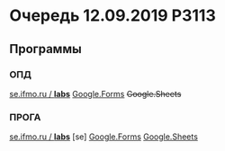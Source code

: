 # Очередь 12.09.2019 P3113
## Программы
### ОПД
[se.ifmo.ru / **labs**](https://se.ifmo.ru/courses/csbasics)
[Google.Forms](https://forms.gle/SKfjxeUmfTYufU7T8)
~~Google.Sheets~~

### ПРОГА
[se.ifmo.ru / **labs**](https://se.ifmo.ru/courses/programming)
[se]
[Google.Forms](https://forms.gle/ZAa6ShrxzsF7UUuB8)
[Google.Sheets](https://docs.google.com/spreadsheets/d/1if0PncoLo2zVylvppUU4aDJC8cTeZEIymJ5ZxW9Pe10/edit?ts=5d78b0eb#gid=560546764)

